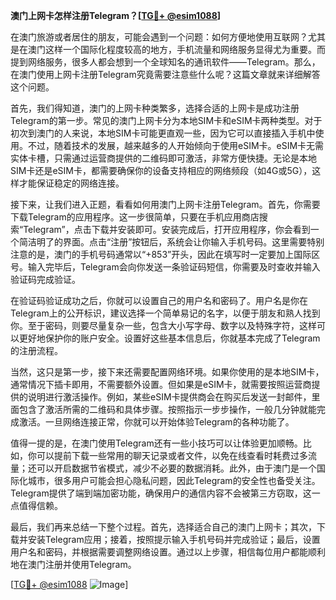 **澳门上网卡怎样注册Telegram？[[TG💪+ @esim1088](https://t.me/s/esim1088)]**

在澳门旅游或者居住的朋友，可能会遇到一个问题：如何方便地使用互联网？尤其是在澳门这样一个国际化程度较高的地方，手机流量和网络服务显得尤为重要。而提到网络服务，很多人都会想到一个全球知名的通讯软件——Telegram。那么，在澳门使用上网卡注册Telegram究竟需要注意些什么呢？这篇文章就来详细解答这个问题。

首先，我们得知道，澳门的上网卡种类繁多，选择合适的上网卡是成功注册Telegram的第一步。常见的澳门上网卡分为本地SIM卡和eSIM卡两种类型。对于初次到澳门的人来说，本地SIM卡可能更直观一些，因为它可以直接插入手机中使用。不过，随着技术的发展，越来越多的人开始倾向于使用eSIM卡。eSIM卡无需实体卡槽，只需通过运营商提供的二维码即可激活，非常方便快捷。无论是本地SIM卡还是eSIM卡，都需要确保你的设备支持相应的网络频段（如4G或5G），这样才能保证稳定的网络连接。

接下来，让我们进入正题，看看如何用澳门上网卡注册Telegram。首先，你需要下载Telegram的应用程序。这一步很简单，只要在手机应用商店搜索“Telegram”，点击下载并安装即可。安装完成后，打开应用程序，你会看到一个简洁明了的界面。点击“注册”按钮后，系统会让你输入手机号码。这里需要特别注意的是，澳门的手机号码通常以“+853”开头，因此在填写时一定要加上国际区号。输入完毕后，Telegram会向你发送一条验证码短信，你需要及时查收并输入验证码完成验证。

在验证码验证成功之后，你就可以设置自己的用户名和密码了。用户名是你在Telegram上的公开标识，建议选择一个简单易记的名字，以便于朋友和熟人找到你。至于密码，则要尽量复杂一些，包含大小写字母、数字以及特殊字符，这样可以更好地保护你的账户安全。设置好这些基本信息后，你就基本完成了Telegram的注册流程。

当然，这只是第一步，接下来还需要配置网络环境。如果你使用的是本地SIM卡，通常情况下插卡即用，不需要额外设置。但如果是eSIM卡，就需要按照运营商提供的说明进行激活操作。例如，某些eSIM卡提供商会在购买后发送一封邮件，里面包含了激活所需的二维码和具体步骤。按照指示一步步操作，一般几分钟就能完成激活。一旦网络连接正常，你就可以开始体验Telegram的各种功能了。

值得一提的是，在澳门使用Telegram还有一些小技巧可以让体验更加顺畅。比如，你可以提前下载一些常用的聊天记录或者文件，以免在线查看时耗费过多流量；还可以开启数据节省模式，减少不必要的数据消耗。此外，由于澳门是一个国际化城市，很多用户可能会担心隐私问题，因此Telegram的安全性也备受关注。Telegram提供了端到端加密功能，确保用户的通信内容不会被第三方窃取，这一点值得信赖。

最后，我们再来总结一下整个过程。首先，选择适合自己的澳门上网卡；其次，下载并安装Telegram应用；接着，按照提示输入手机号码并完成验证；最后，设置用户名和密码，并根据需要调整网络设置。通过以上步骤，相信每位用户都能顺利地在澳门注册并使用Telegram。

[[TG💪+ @esim1088](https://t.me/s/esim1088) ![Image](https://i.postimg.cc/4NQfJmqS/Snipaste-2025-05-13-00-14-12.png)]